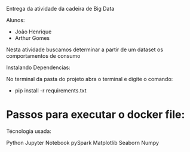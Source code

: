 Entrega da atividade da cadeira de Big Data

Alunos:
- João Henrique
- Arthur Gomes

Nesta atividade buscamos determinar a partir de um dataset os comportamentos de consumo

Instalando Dependencias:

No terminal da pasta do projeto abra o terminal e digite o comando:

-  pip install -r requirements.txt

# Passos para executar o docker file:




Técnologia usada:

Python
Jupyter Notebook
pySpark
Matplotlib
Seaborn
Numpy
